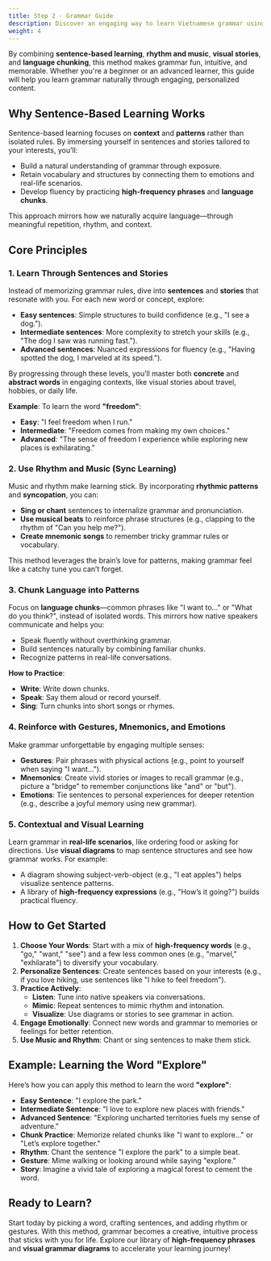 ```yaml
---
title: Step 2 - Grammar Guide
description: Discover an engaging way to learn Vietnamese grammar using sentence-based learning, music, visual stories, and language chunking. Master high-frequency phrases, contextual sentences, and grammar patterns for effective language acquisition.
weight: 4
---
```


By combining **sentence-based learning**, **rhythm and music**, **visual stories**, and **language chunking**, this method makes grammar fun, intuitive, and memorable. Whether you're a beginner or an advanced learner, this guide will help you learn grammar naturally through engaging, personalized content.

## Why Sentence-Based Learning Works

Sentence-based learning focuses on **context** and **patterns** rather than isolated rules. By immersing yourself in sentences and stories tailored to your interests, you’ll:

- Build a natural understanding of grammar through exposure.
- Retain vocabulary and structures by connecting them to emotions and real-life scenarios.
- Develop fluency by practicing **high-frequency phrases** and **language chunks**.

This approach mirrors how we naturally acquire language—through meaningful repetition, rhythm, and context.

## Core Principles

### 1. Learn Through Sentences and Stories
Instead of memorizing grammar rules, dive into **sentences** and **stories** that resonate with you. For each new word or concept, explore:

- **Easy sentences**: Simple structures to build confidence (e.g., "I see a dog.").
- **Intermediate sentences**: More complexity to stretch your skills (e.g., "The dog I saw was running fast.").
- **Advanced sentences**: Nuanced expressions for fluency (e.g., "Having spotted the dog, I marveled at its speed.").

By progressing through these levels, you’ll master both **concrete** and **abstract words** in engaging contexts, like visual stories about travel, hobbies, or daily life.

**Example**:
To learn the word **"freedom"**:
- **Easy**: "I feel freedom when I run."
- **Intermediate**: "Freedom comes from making my own choices."
- **Advanced**: "The sense of freedom I experience while exploring new places is exhilarating."

### 2. Use Rhythm and Music (Sync Learning)
Music and rhythm make learning stick. By incorporating **rhythmic patterns** and **syncopation**, you can:

- **Sing or chant** sentences to internalize grammar and pronunciation.
- **Use musical beats** to reinforce phrase structures (e.g., clapping to the rhythm of "Can you help me?").
- **Create mnemonic songs** to remember tricky grammar rules or vocabulary.

This method leverages the brain’s love for patterns, making grammar feel like a catchy tune you can’t forget.

### 3. Chunk Language into Patterns
Focus on **language chunks**—common phrases like "I want to…" or "What do you think?", instead of isolated words. This mirrors how native speakers communicate and helps you:

- Speak fluently without overthinking grammar.
- Build sentences naturally by combining familiar chunks.
- Recognize patterns in real-life conversations.

**How to Practice**:
- **Write**: Write down chunks.
- **Speak**: Say them aloud or record yourself.
- **Sing**: Turn chunks into short songs or rhymes.

### 4. Reinforce with Gestures, Mnemonics, and Emotions
Make grammar unforgettable by engaging multiple senses:

- **Gestures**: Pair phrases with physical actions (e.g., point to yourself when saying "I want…").
- **Mnemonics**: Create vivid stories or images to recall grammar (e.g., picture a "bridge" to remember conjunctions like "and" or "but").
- **Emotions**: Tie sentences to personal experiences for deeper retention (e.g., describe a joyful memory using new grammar).

### 5. Contextual and Visual Learning
Learn grammar in **real-life scenarios**, like ordering food or asking for directions. Use **visual diagrams** to map sentence structures and see how grammar works. For example:

- A diagram showing subject-verb-object (e.g., "I eat apples") helps visualize sentence patterns.
- A library of **high-frequency expressions** (e.g., "How’s it going?") builds practical fluency.

## How to Get Started

1. **Choose Your Words**: Start with a mix of **high-frequency words** (e.g., "go," "want," "see") and a few less common ones (e.g., "marvel," "exhilarate") to diversify your vocabulary.
2. **Personalize Sentences**: Create sentences based on your interests (e.g., if you love hiking, use sentences like "I hike to feel freedom").
3. **Practice Actively**:
   - **Listen**: Tune into native speakers via conversations.
   - **Mimic**: Repeat sentences to mimic rhythm and intonation.
   - **Visualize**: Use diagrams or stories to see grammar in action.
4. **Engage Emotionally**: Connect new words and grammar to memories or feelings for better retention.
5. **Use Music and Rhythm**: Chant or sing sentences to make them stick.

## Example: Learning the Word "Explore"
Here’s how you can apply this method to learn the word **"explore"**:

- **Easy Sentence**: "I explore the park."
- **Intermediate Sentence**: "I love to explore new places with friends."
- **Advanced Sentence**: "Exploring uncharted territories fuels my sense of adventure."
- **Chunk Practice**: Memorize related chunks like "I want to explore…" or "Let’s explore together."
- **Rhythm**: Chant the sentence "I explore the park" to a simple beat.
- **Gesture**: Mime walking or looking around while saying "explore."
- **Story**: Imagine a vivid tale of exploring a magical forest to cement the word.

## Ready to Learn?
Start today by picking a word, crafting sentences, and adding rhythm or gestures. With this method, grammar becomes a creative, intuitive process that sticks with you for life. Explore our library of **high-frequency phrases** and **visual grammar diagrams** to accelerate your learning journey!